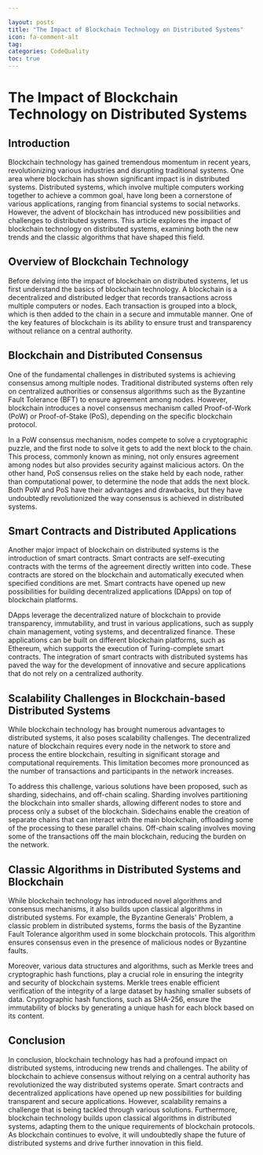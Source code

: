 ```yaml
---

layout: posts
title: "The Impact of Blockchain Technology on Distributed Systems"
icon: fa-comment-alt
tag:      
categories: CodeQuality
toc: true
---
```




# The Impact of Blockchain Technology on Distributed Systems

## Introduction

Blockchain technology has gained tremendous momentum in recent years, revolutionizing various industries and disrupting traditional systems. One area where blockchain has shown significant impact is in distributed systems. Distributed systems, which involve multiple computers working together to achieve a common goal, have long been a cornerstone of various applications, ranging from financial systems to social networks. However, the advent of blockchain has introduced new possibilities and challenges to distributed systems. This article explores the impact of blockchain technology on distributed systems, examining both the new trends and the classic algorithms that have shaped this field.

## Overview of Blockchain Technology

Before delving into the impact of blockchain on distributed systems, let us first understand the basics of blockchain technology. A blockchain is a decentralized and distributed ledger that records transactions across multiple computers or nodes. Each transaction is grouped into a block, which is then added to the chain in a secure and immutable manner. One of the key features of blockchain is its ability to ensure trust and transparency without reliance on a central authority.

## Blockchain and Distributed Consensus

One of the fundamental challenges in distributed systems is achieving consensus among multiple nodes. Traditional distributed systems often rely on centralized authorities or consensus algorithms such as the Byzantine Fault Tolerance (BFT) to ensure agreement among nodes. However, blockchain introduces a novel consensus mechanism called Proof-of-Work (PoW) or Proof-of-Stake (PoS), depending on the specific blockchain protocol.

In a PoW consensus mechanism, nodes compete to solve a cryptographic puzzle, and the first node to solve it gets to add the next block to the chain. This process, commonly known as mining, not only ensures agreement among nodes but also provides security against malicious actors. On the other hand, PoS consensus relies on the stake held by each node, rather than computational power, to determine the node that adds the next block. Both PoW and PoS have their advantages and drawbacks, but they have undoubtedly revolutionized the way consensus is achieved in distributed systems.

## Smart Contracts and Distributed Applications

Another major impact of blockchain on distributed systems is the introduction of smart contracts. Smart contracts are self-executing contracts with the terms of the agreement directly written into code. These contracts are stored on the blockchain and automatically executed when specified conditions are met. Smart contracts have opened up new possibilities for building decentralized applications (DApps) on top of blockchain platforms.

DApps leverage the decentralized nature of blockchain to provide transparency, immutability, and trust in various applications, such as supply chain management, voting systems, and decentralized finance. These applications can be built on different blockchain platforms, such as Ethereum, which supports the execution of Turing-complete smart contracts. The integration of smart contracts with distributed systems has paved the way for the development of innovative and secure applications that do not rely on a centralized authority.

## Scalability Challenges in Blockchain-based Distributed Systems

While blockchain technology has brought numerous advantages to distributed systems, it also poses scalability challenges. The decentralized nature of blockchain requires every node in the network to store and process the entire blockchain, resulting in significant storage and computational requirements. This limitation becomes more pronounced as the number of transactions and participants in the network increases.

To address this challenge, various solutions have been proposed, such as sharding, sidechains, and off-chain scaling. Sharding involves partitioning the blockchain into smaller shards, allowing different nodes to store and process only a subset of the blockchain. Sidechains enable the creation of separate chains that can interact with the main blockchain, offloading some of the processing to these parallel chains. Off-chain scaling involves moving some of the transactions off the main blockchain, reducing the burden on the network.

## Classic Algorithms in Distributed Systems and Blockchain

While blockchain technology has introduced novel algorithms and consensus mechanisms, it also builds upon classical algorithms in distributed systems. For example, the Byzantine Generals' Problem, a classic problem in distributed systems, forms the basis of the Byzantine Fault Tolerance algorithm used in some blockchain protocols. This algorithm ensures consensus even in the presence of malicious nodes or Byzantine faults.

Moreover, various data structures and algorithms, such as Merkle trees and cryptographic hash functions, play a crucial role in ensuring the integrity and security of blockchain systems. Merkle trees enable efficient verification of the integrity of a large dataset by hashing smaller subsets of data. Cryptographic hash functions, such as SHA-256, ensure the immutability of blocks by generating a unique hash for each block based on its content.

## Conclusion

In conclusion, blockchain technology has had a profound impact on distributed systems, introducing new trends and challenges. The ability of blockchain to achieve consensus without relying on a central authority has revolutionized the way distributed systems operate. Smart contracts and decentralized applications have opened up new possibilities for building transparent and secure applications. However, scalability remains a challenge that is being tackled through various solutions. Furthermore, blockchain technology builds upon classical algorithms in distributed systems, adapting them to the unique requirements of blockchain protocols. As blockchain continues to evolve, it will undoubtedly shape the future of distributed systems and drive further innovation in this field.